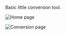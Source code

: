 Basic little conversion tool.

![Home page](https://rond.cc/u/3fjHDyDBafYm.png)

![Conversion page](https://rond.cc/u/9MfAlwCX862b.png)
